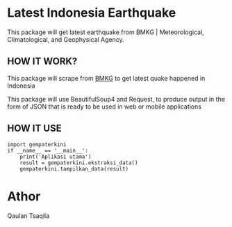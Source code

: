 # Latest Indonesia Earthquake
This package will get latest earthquake from BMKG | Meteorological, Climatological, and Geophysical Agency.

## HOW IT WORK?
This package will scrape from [BMKG](https://bmkg.go.id) to get latest quake happened in Indonesia

This package will use BeautifulSoup4 and Request, to produce output in the form of JSON that is ready to be used in web or mobile applications

## HOW IT USE
```
import gempaterkini 
if __name__ == '__main__':
    print('Aplikasi utama')
    result = gempaterkini.ekstraksi_data()
    gempaterkini.tampilkan_data(result)
```

# Athor
Qaulan Tsaqila
